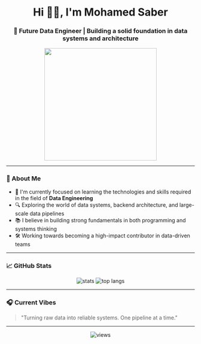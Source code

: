 <h1 align="center">Hi 👋🏼, I'm Mohamed Saber</h1>
<h3 align="center">🚀 Future Data Engineer | Building a solid foundation in data systems and architecture</h3>

<p align="center">
  <img src="https://media.giphy.com/media/v1.Y2lkPTc5MGI3NjExdmt4ZzE3dGV5eDZ6eDBzM3Zkd3RzZHQ5ZWZnMG40OW83c2x1czF6eSZlcD12MV9naWZzX3NlYXJjaCZjdD1n/M9kgjEsLG6LMbYC9dl/giphy.gif" width="300"/>
</p>

---

### 🧠 About Me

- 🎯 I'm currently focused on learning the technologies and skills required in the field of **Data Engineering**
- 🔍 Exploring the world of data systems, backend architecture, and large-scale data pipelines
- 📚 I believe in building strong fundamentals in both programming and systems thinking
- 🛠️ Working towards becoming a high-impact contributor in data-driven teams

---

### 📈 GitHub Stats

<p align="center">
  <img src="https://github-readme-stats.vercel.app/api?username=yourusername&show_icons=true&theme=tokyonight" alt="stats" />
  <img src="https://github-readme-stats.vercel.app/api/top-langs/?username=yourusername&layout=compact&theme=tokyonight" alt="top langs"/>
</p>

---

### 🎧 Current Vibes

> "Turning raw data into reliable systems. One pipeline at a time."

---

<p align="center">
  <img src="https://komarev.com/ghpvc/?username=yourusername&label=Profile%20views&color=0e75b6&style=flat" alt="views" />
</p>
